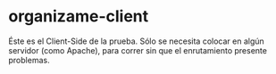 # organizame-client

Éste es el Client-Side de la prueba. Sólo se necesita colocar en algún servidor (como Apache), para correr sin que el enrutamiento presente problemas.
